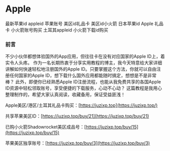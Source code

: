 # Apple
最新苹果id appleid 苹果账号 美区id礼品卡  美区id小火箭 日本苹果id Apple 礼品卡 小火箭账号购买 土耳其appleid 小火箭下载id购买


### 前言

不少小伙伴都想体验国外的App应用，但往往卡在没有对应国家的Apple ID上，着实令人头疼。
作为一名长期热衷于分享实用教程的博主，我今天特意给大家详细讲解如何快速轻松地注册国外的Apple ID。只要掌握这个方法，你就可以自由注册任何国家的Apple ID，想下载什么国外应用都能随时搞定，想想是不是非常棒？
此外，即便你已经熟悉Apple ID注册流程，也能从我免费共享的各国Apple ID资源中轻松领取账号，享受便捷的下载服务，心动不心动？
这篇教程是我用心整理制作的，希望大家认真阅读，收藏备用，保证受益匪浅！


Apple美区/港区/土耳其礼品卡购买：[https://juzixp.top](https://juzixp.top/) 

共享苹果美区ID：[https://juzixp.top/buy/21](https://juzixp.top/buy/21) 

已购小火箭Shadowrocket美区成品号：[https://juzixp.top/buy/15](https://juzixp.top/buy/15) 

苹果美区独享账号：[https://juzixp.top/buy/3](https://juzixp.top/buy/3) 

